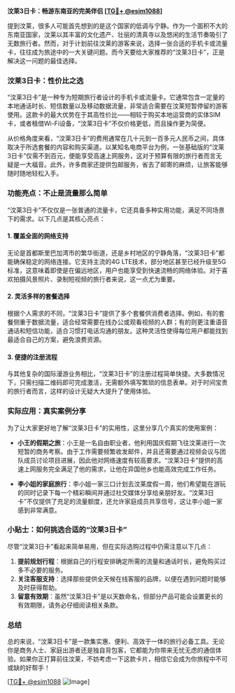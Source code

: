 **汶萊3日卡：畅游东南亚的完美伴侣 [[TG💪+ @esim1088](https://t.me/s/esim1088)]**

提到汶莱，很多人可能首先想到的是这个国家的低调与宁静。作为一个面积不大的东南亚国家，汶莱以其丰富的文化遗产、壮丽的清真寺以及悠闲的生活节奏吸引了无数旅行者。然而，对于计划前往汶莱的游客来说，选择一张合适的手机卡或流量卡，往往成为旅途中的一大关键问题。而今天要给大家推荐的“汶莱3日卡”，正是解决这一问题的最佳选择。

### 汶莱3日卡：性价比之选

“汶莱3日卡”是一种专为短期旅行者设计的手机卡或流量卡。它通常包含一定量的本地通话时长、短信数量以及移动数据流量，非常适合需要在汶莱短暂停留的游客使用。这款卡的最大优势在于其高性价比——相较于购买本地运营商的实体SIM卡，或者租借Wi-Fi设备，“汶莱3日卡”不仅价格更低，而且操作更为简便。

从价格角度来看，“汶莱3日卡”的费用通常在几十元到一百多元人民币之间，具体取决于所选套餐的内容和购买渠道。以某知名电商平台为例，一张基础版的“汶莱3日卡”仅需不到百元，便能享受高速上网服务，这对于预算有限的旅行者而言无疑是一大福音。此外，许多商家还提供包邮服务，省去了邮寄的麻烦，让旅客能够随时随地轻松入手。

### 功能亮点：不止是流量那么简单

“汶莱3日卡”不仅仅是一张普通的流量卡，它还具备多种实用功能，满足不同场景下的需求。以下几点是其核心亮点：

#### 1. **覆盖全面的网络支持**
无论是首都斯里巴加湾市的繁华街道，还是乡村地区的宁静角落，“汶莱3日卡”都能确保稳定的网络连接。它支持主流的4G LTE技术，部分地区甚至已经升级至5G标准，这意味着即使是在偏远地区，用户也能享受到快速流畅的网络体验。对于喜欢拍摄风景照片、录制短视频的旅行者来说，这一点尤为重要。

#### 2. **灵活多样的套餐选择**
根据个人需求的不同，“汶莱3日卡”提供了多个套餐供消费者选择。例如，有的套餐侧重于数据流量，适合经常需要在线办公或观看视频的人群；有的则更注重语音通话和短信功能，适合习惯打电话沟通的朋友。这种灵活性使得每位用户都能找到最适合自己的方案，避免浪费资源。

#### 3. **便捷的注册流程**
与其他复杂的国际漫游业务相比，“汶莱3日卡”的注册过程简单快捷。大多数情况下，只需扫描二维码即可完成激活，无需额外填写繁琐的信息表单。对于时间宝贵的旅行者而言，这样的设计无疑大大提升了使用体验。

### 实际应用：真实案例分享

为了让大家更好地了解“汶莱3日卡”的实用性，这里分享几个真实的使用案例：

- **小王的假期之旅**：小王是一名自由职业者，他利用国庆假期飞往汶莱进行一次短暂的商务考察。由于工作需要频繁收发邮件，并且还需要通过视频会议与团队成员讨论项目进展，因此他对网络速度有较高要求。“汶莱3日卡”提供的高速上网服务完全满足了他的需求，让他在异国他乡也能高效完成工作任务。
  
- **李小姐的家庭旅行**：李小姐一家三口计划去汶莱度假一周，他们希望能在游玩的同时记录下每一个精彩瞬间并通过社交媒体分享给亲朋好友。“汶莱3日卡”不仅提供了充足的流量额度，还允许家庭成员共享信号，这让李小姐一家感到非常满意。

### 小贴士：如何挑选合适的“汶莱3日卡”

尽管“汶莱3日卡”看起来简单易用，但在实际选购过程中仍需注意以下几点：

1. **提前规划行程**：根据自己的行程安排确定所需的流量和通话时长，避免购买过多不必要的服务。
2. **关注客服支持**：选择那些提供全天候在线客服的品牌，以便在遇到问题时能够及时获得帮助。
3. **留意有效期**：虽然“汶莱3日卡”是以天数命名，但部分产品可能会设置更长的有效期限，请务必仔细阅读相关条款。

### 总结

总的来说，“汶莱3日卡”是一款集实惠、便利、高效于一体的旅行必备工具。无论你是商务人士、家庭出游者还是独自背包客，它都能为你带来无忧无虑的通信体验。如果你正打算前往汶莱，不妨考虑一下这款卡片，相信它会成为你旅程中不可或缺的好帮手！

[[TG💪+ @esim1088](https://t.me/s/esim1088) ![Image](https://i.postimg.cc/4NQfJmqS/Snipaste-2025-05-13-00-14-12.png)]